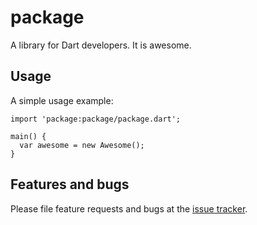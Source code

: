 # package

A library for Dart developers. It is awesome.

## Usage

A simple usage example:

    import 'package:package/package.dart';

    main() {
      var awesome = new Awesome();
    }

## Features and bugs

Please file feature requests and bugs at the [issue tracker][tracker].

[tracker]: http://example.com/issues/replaceme

